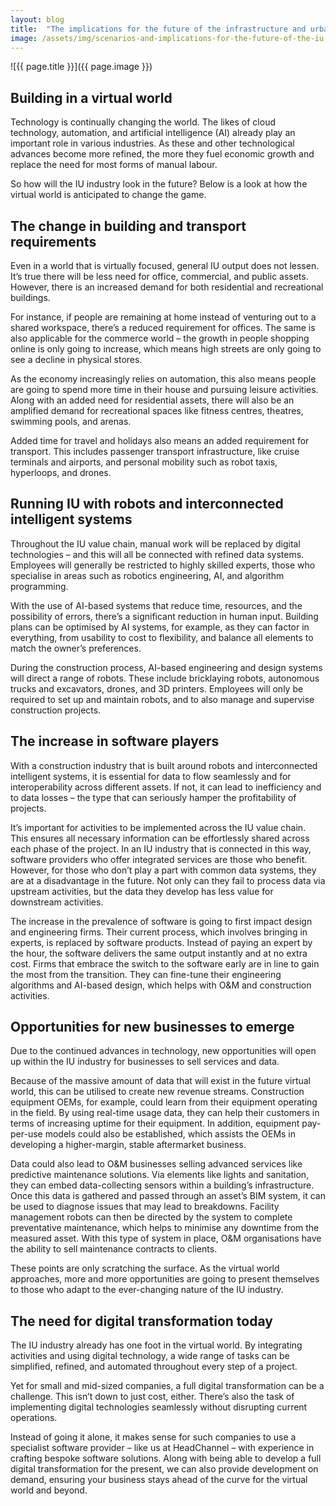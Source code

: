```yaml
---
layout: blog
title:  "The implications for the future of the infrastructure and urban development (IU) industry: scenario 1"
image: /assets/img/scenarios-and-implications-for-the-future-of-the-iu-industry-scenario-1.png
---
```


![{{ page.title }}]({{ page.image }})

## Building in a virtual world
Technology is continually changing the world. The likes of cloud technology, automation, and artificial intelligence (AI) already play an important role in various industries. As these and other technological advances become more refined, the more they fuel economic growth and replace the need for most forms of manual labour.

So how will the IU industry look in the future? Below is a look at how the virtual world is anticipated to change the game.

## The change in building and transport requirements
Even in a world that is virtually focused, general IU output does not lessen. It’s true there will be less need for office, commercial, and public assets. However, there is an increased demand for both residential and recreational buildings.

For instance, if people are remaining at home instead of venturing out to a shared workspace, there’s a reduced requirement for offices. The same is also applicable for the commerce world – the growth in people shopping online is only going to increase, which means high streets are only going to see a decline in physical stores.

As the economy increasingly relies on automation, this also means people are going to spend more time in their house and pursuing leisure activities. Along with an added need for residential assets, there will also be an amplified demand for recreational spaces like fitness centres, theatres, swimming pools, and arenas.

Added time for travel and holidays also means an added requirement for transport. This includes passenger transport infrastructure, like cruise terminals and airports, and personal mobility such as robot taxis, hyperloops, and drones.

## Running IU with robots and interconnected intelligent systems
Throughout the IU value chain, manual work will be replaced by digital technologies – and this will all be connected with refined data systems. Employees will generally be restricted to highly skilled experts, those who specialise in areas such as robotics engineering, AI, and algorithm programming.

With the use of AI-based systems that reduce time, resources, and the possibility of errors, there’s a significant reduction in human input. Building plans can be optimised by AI systems, for example, as they can factor in everything, from usability to cost to flexibility, and balance all elements to match the owner’s preferences.

During the construction process, AI-based engineering and design systems will direct a range of robots. These include bricklaying robots, autonomous trucks and excavators, drones, and 3D printers. Employees will only be required to set up and maintain robots, and to also manage and supervise construction projects.

## The increase in software players
With a construction industry that is built around robots and interconnected intelligent systems, it is essential for data to flow seamlessly and for interoperability across different assets. If not, it can lead to inefficiency and to data losses – the type that can seriously hamper the profitability of projects.

It’s important for activities to be implemented across the IU value chain. This ensures all necessary information can be effortlessly shared across each phase of the project. In an IU industry that is connected in this way, software providers who offer integrated services are those who benefit. However, for those who don’t play a part with common data systems, they are at a disadvantage in the future. Not only can they fail to process data via upstream activities, but the data they develop has less value for downstream activities.

The increase in the prevalence of software is going to first impact design and engineering firms. Their current process, which involves bringing in experts, is replaced by software products. Instead of paying an expert by the hour, the software delivers the same output instantly and at no extra cost. Firms that embrace the switch to the software early are in line to gain the most from the transition. They can fine-tune their engineering algorithms and AI-based design, which helps with O&M and construction activities.

## Opportunities for new businesses to emerge
Due to the continued advances in technology, new opportunities will open up within the IU industry for businesses to sell services and data.

Because of the massive amount of data that will exist in the future virtual world, this can be utilised to create new revenue streams. Construction equipment OEMs, for example, could learn from their equipment operating in the field. By using real-time usage data, they can help their customers in terms of increasing uptime for their equipment. In addition, equipment pay-per-use models could also be established, which assists the OEMs in developing a higher-margin, stable aftermarket business.

Data could also lead to O&M businesses selling advanced services like predictive maintenance solutions. Via elements like lights and sanitation, they can embed data-collecting sensors within a building’s infrastructure. Once this data is gathered and passed through an asset’s BIM system, it can be used to diagnose issues that may lead to breakdowns. Facility management robots can then be directed by the system to complete preventative maintenance, which helps to minimise any downtime from the measured asset. With this type of system in place, O&M organisations have the ability to sell maintenance contracts to clients.

These points are only scratching the surface. As the virtual world approaches, more and more opportunities are going to present themselves to those who adapt to the ever-changing nature of the IU industry.

## The need for digital transformation today
The IU industry already has one foot in the virtual world. By integrating activities and using digital technology, a wide range of tasks can be simplified, refined, and automated throughout every step of a project.

Yet for small and mid-sized companies, a full digital transformation can be a challenge. This isn’t down to just cost, either. There’s also the task of implementing digital technologies seamlessly without disrupting current operations.

Instead of going it alone, it makes sense for such companies to use a specialist software provider – like us at HeadChannel – with experience in crafting bespoke software solutions. Along with being able to develop a full digital transformation for the present, we can also provide development on demand, ensuring your business stays ahead of the curve for the virtual world and beyond.
